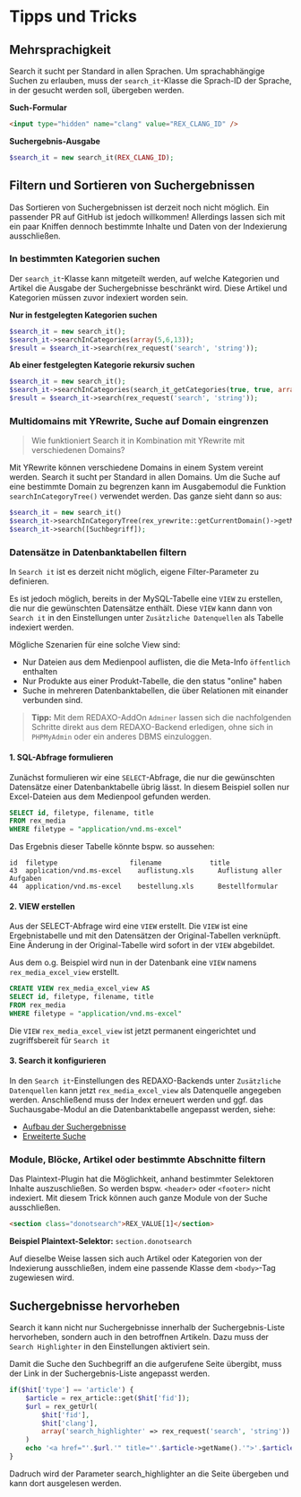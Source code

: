 # Tipps und Tricks

## Mehrsprachigkeit

Search it sucht per Standard in allen Sprachen. Um sprachabhängige Suchen zu erlauben, muss der `search_it`-Klasse die Sprach-ID der Sprache, in der gesucht werden soll, übergeben werden.

**Such-Formular**

```html
<input type="hidden" name="clang" value="REX_CLANG_ID" />
```

**Suchergebnis-Ausgabe**

```php
$search_it = new search_it(REX_CLANG_ID);
```

## Filtern und Sortieren von Suchergebnissen

Das Sortieren von Suchergebnissen ist derzeit noch nicht möglich. Ein passender PR auf GitHub ist jedoch willkommen! Allerdings lassen sich mit ein paar Kniffen dennoch bestimmte Inhalte und Daten von der Indexierung ausschließen.

### In bestimmten Kategorien suchen

Der `search_it`-Klasse kann mitgeteilt werden, auf welche Kategorien und Artikel die Ausgabe der Suchergebnisse beschränkt wird. Diese Artikel und Kategorien müssen zuvor indexiert worden sein.

**Nur in festgelegten Kategorien suchen** 

```php
$search_it = new search_it();
$search_it->searchInCategories(array(5,6,13));
$result = $search_it->search(rex_request('search', 'string'));
```

**Ab einer festgelegten Kategorie rekursiv suchen**

```php
$search_it = new search_it();
$search_it->searchInCategories(search_it_getCategories(true, true, array(5))); // 5 = id der Kategorie
$result = $search_it->search(rex_request('search', 'string'));
```


### Multidomains mit YRewrite, Suche auf Domain eingrenzen

> Wie funktioniert Search it in Kombination mit YRewrite mit verschiedenen Domains?

Mit YRewrite können verschiedene Domains in einem System vereint werden. Search it sucht per Standard in allen Domains. Um die Suche auf eine bestimmte Domain zu begrenzen kann im Ausgabemodul die Funktion `searchInCategoryTree()` verwendet werden. Das ganze sieht dann so aus:

```php
$search_it = new search_it()
$search_it->searchInCategoryTree(rex_yrewrite::getCurrentDomain()->getMountId());
$search_it->search([Suchbegriff]);
```

### Datensätze in Datenbanktabellen filtern


In `Search it` ist es derzeit nicht möglich, eigene Filter-Parameter zu definieren.

Es ist jedoch möglich, bereits in der MySQL-Tabelle eine `VIEW` zu erstellen, die nur die gewünschten Datensätze enthält. Diese `VIEW` kann dann von `Search it` in den Einstellungen unter `Zusätzliche Datenquellen` als Tabelle indexiert werden.

Mögliche Szenarien für eine solche View sind:

* Nur Dateien aus dem Medienpool auflisten, die die Meta-Info `öffentlich` enthalten
* Nur Produkte aus einer Produkt-Tabelle, die den status "online" haben
* Suche in mehreren Datenbanktabellen, die über Relationen mit einander verbunden sind.

> **Tipp:** Mit dem REDAXO-AddOn `Adminer` lassen sich die nachfolgenden Schritte direkt aus dem REDAXO-Backend erledigen, ohne sich in `PHPMyAdmin` oder ein anderes DBMS einzuloggen.

#### 1. SQL-Abfrage formulieren

Zunächst formulieren wir eine `SELECT`-Abfrage, die nur die gewünschten Datensätze einer Datenbanktabelle übrig lässt. In diesem Beispiel sollen nur Excel-Dateien aus dem Medienpool gefunden werden.

```sql
SELECT id, filetype, filename, title
FROM rex_media
WHERE filetype = "application/vnd.ms-excel"
```

Das Ergebnis dieser Tabelle könnte bspw. so aussehen:

```text
id  filetype                  filename            title
43  application/vnd.ms-excel	auflistung.xls	    Auflistung aller Aufgaben
44  application/vnd.ms-excel	bestellung.xls      Bestellformular
```

#### 2. VIEW erstellen

Aus der SELECT-Abfrage wird eine `VIEW` erstellt. Die `VIEW` ist eine Ergebnistabelle und mit den Datensätzen der Original-Tabellen verknüpft. Eine Änderung in der Original-Tabelle wird sofort in der `VIEW` abgebildet.

Aus dem o.g. Beispiel wird nun in der Datenbank eine `VIEW` namens `rex_media_excel_view` erstellt.

```sql
CREATE VIEW rex_media_excel_view AS
SELECT id, filetype, filename, title
FROM rex_media
WHERE filetype = "application/vnd.ms-excel"
```

Die `VIEW` `rex_media_excel_view` ist jetzt permanent eingerichtet und zugriffsbereit für `Search it`

#### 3. Search it konfigurieren

In den `Search it`-Einstellungen des REDAXO-Backends unter `Zusätzliche Datenquellen` kann jetzt `rex_media_excel_view` als Datenquelle angegeben werden. Anschließend muss der Index erneuert werden und ggf. das Suchausgabe-Modul an die Datenbanktabelle angepasst werden, siehe:

* [Aufbau der Suchergebnisse](search_it-result.md)
* [Erweiterte Suche](module-enhanced.md)


### Module, Blöcke, Artikel oder bestimmte Abschnitte filtern

Das Plaintext-Plugin hat die Möglichkeit, anhand bestimmter Selektoren Inhalte auszuschließen. So werden bspw. `<header>` oder `<footer>` nicht indexiert. Mit diesem Trick können auch ganze Module von der Suche ausschließen.

```html
<section class="donotsearch">REX_VALUE[1]</section>
```

**Beispiel Plaintext-Selektor:** `section.donotsearch`

Auf dieselbe Weise lassen sich auch Artikel oder Kategorien von der Indexierung ausschließen, indem eine passende Klasse dem `<body>`-Tag zugewiesen wird.

## Suchergebnisse hervorheben

Search it kann nicht nur Suchergebnisse innerhalb der Suchergebnis-Liste hervorheben, sondern auch in den betroffnen Artikeln. Dazu muss der `Search Highlighter` in den Einstellungen aktiviert sein.

Damit die Suche den Suchbegriff an die aufgerufene Seite übergibt, muss der Link in der Suchergebnis-Liste angepasst werden.

```php
if($hit['type'] == 'article') {
    $article = rex_article::get($hit['fid']);
    $url = rex_getUrl(
        $hit['fid'],
        $hit['clang'],
        array('search_highlighter' => rex_request('search', 'string'))
    )
    echo '<a href="'.$url.'" title="'.$article->getName().'">'.$article->getName().'</a>';
}
```

Dadruch wird der Parameter search_highlighter an die Seite übergeben und kann dort ausgelesen werden.

